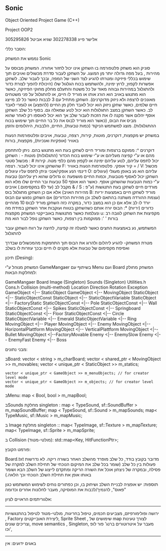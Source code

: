 ## Sonic
Object  Oriented Project Game (C++)


Project OOP2 

אלישר פייג 302278338 
שגיא אביטל 305295826

הסבר כללי:

נממש את המשחק Sonic

סוניק הוא משחק פלטפורמה בו השחקן אינו יכול לחזור אחורה. המשחק מבוסס על מהירות ,
 בעל מפה גדולה יותר מן המוצג. על השחקן לעבור סדרת מכשולים ואויבים תוך שימוש בכללי
 פיזיקה ומטרתו להגיע לצד השני של המפה, ובכך לעבור שלב. לשחקן אפשרות לקפוץ, לרוץ 
ימינה, ולהשתמש בכוח הגלגול שלו (היכולת להפוך לצורת כדור ולהתגלגל במהירות גבוהה מאוד 
על כל משטח והתעלם מחלק מחוקי הפיזיקה, כאשר הוא מתנגש באויב הוא הורג אותו או מוריד
 לו חיים, או להתגלגל על פני משטחים מאונכים לרצפה ולא ניזוק מדוקרנים). השחקן מתחיל
 עם 3 לבבות כאשר כל לב מייצג חיים שלמים, כאשר שחקן ניזוק הוא יכול לאבד חלק מן החיים
 (להפצע) או לגמרי לאבד לב. כאשר השחקן במצב התגלגלות הוא יכול לנוע שמאלה גם.
בסוף כל שלב השחקן אוסף יהלום אשר מקנה לו את הזכות לעבור שלב אך הוא יכול לאוספו
רק לאחר שהוא מביס את הבוס, (כאשר הוא מוריד לבוס את כל בר החיים תוך שימוש בכוח
 ההתגלגלות).
מוצג למשתמש הניקוד (כמות טבעות), החיים, הלבבות, היהלומים והזמן

 במשחק יש מקפצות, דוקרנים, מוטות, קירות, רצפה, טבעות, אויבים ופלטפורמות הנעות באוויר
(אופקיות ואנכיות), מקפצות, בורות

דוקרנים ^: ממוקם ברצפות ומוריד חיים לשחקן בעת הוא מתנגש בהם. ניתן להתחמק מהם
 או ע"י קפיצה מעליהם או ע"י שימוש בכוח הכדור (התגלגלות)
מוטות - : השחקן יכול לתפס עליהם, לנוע עליהם ימינה או לקפוץ מהם כלפי מטה.
קירות # : מכשול סטטי שהשחקן אינו יכול לעבור.
רצפה F: קיר אופקי.
פלטפורמות הנעות באוויר = / V: מכשול דינמי הנע אופקי/אנכי וניתן לתפס עליו 
עיגולים O: עליהם הוא נע באופן מעגלי (עיגולים גדולים שהוא רץ עליהם)
טבעות o: השחקן יכול לאסוף מטבעות, וכמות החיים  מושפעת ע"י כמות הטבעות שהשחקן אוסף. 
כאשר הוא אוסף 50 טבעות ובר החיים שלו מלא הוא מקבל לב (עד ל6 במקסימום.)
אויבים & / S : מורדים חיים לשחקן בעת התנגשות (ע"פ מהירות האויב) אלא אם כן השחקן מתגלגל 
בוס B: מוריד לשחקן חיים באמצעות יריות (עצמת ההורדה משתנה בהתאם לשלב וכן מהירות הכדורים)
אם השחקן נפגש עם הבוס יורד לו לב אלא אם כן הוא במצב כדור, במקרה כזה השחקן מוריד 
לבוס 10 מהחיים
כדורים (יריות) *: הבוס יורה אותם כשהשחקן בטווח ועוקבות אחר השחקן במידת מה ונעלמות
כאשר מתנגשות באובייקטי המשחק
מקפצות u: מקפיצות את השחקן לגובה רב
בורות ' ': ממוקמות בין רצפות, כאשר השחקן נופל לבור הוא מת

המשתמש, נע באמצעות החצים כאשר למעלה זה קפיצה, לחיצה על רווח השחקן עובר להתגלגל

מטרת המשחק-
להגיע ליהלום ולהרוג את הבוס תוך התחמקות מהמכשולים שבדרך ואסיפת מקסימום של טבעות
אלא מקנים לו חיים ובכך עוזרות לו בשלב

 תיכון (Desing):

המשחק מנוהל ע"י GameMangaer בשיתוף עם Menu ועם Board
המשחק מחולק למחלקות הבאות:

GameMangaer
Board
Image (Singleton)
Sounds (Singleton)
Utilities.h
Cons.h
Collision (multi-method)
Location
Direction
Rotation
Exception
GameObject <|-- StaticObject
GameObject <|-- MovingObject
StaticObject <|-- StaticObjectConst
StaticObject <|-- StaticObjectVariable
StaticObject <|-- FactoryStatic
StaticObjectConst <|-- Pole
StaticObjectConst <|-- Wall
StaticObjectConst <|-- Spikes
StaticObjectConst <|-- Springboard
StaticObjectConst <|-- Floor
StaticObjectConst <|-- Circle
StaticObjectVariable <|-- Emerald
StaticObjectVariable <|-- Ring
MovingObject <|-- Player
MovingObject <|-- Enemy
MovingObject <|-- HorizontalPlattform
MovingObject <|-- VerticalPlattform
MovingObject <|--Bullet
MovingObject <|--FactoryMovable
Enemy <|-- EnemySlow
Enemy <|-- EnemyFast
Enemy <|-- Boss

מבני נתונים:

בBoard:
	vector < string > m_charBoard;
	vector < shared_ptr < MovingObject >> m_movables;
	vector < unique_ptr < StaticObject >> m_statics;

	vector < unique_ptr < GameObject >> m_menuObjects; // for creator level mode
	vector < unique_ptr < GameObject >> m_objects; // for creator level mode

בMenu:
map < Bool, bool > m_mapBool;

בSounds מחלקת singleton :
	map < TypeSound, sf::SoundBuffer > m_mapSoundBuffer;
	map < TypeSound, sf::Sound > m_mapSounds;
	map< TypeMusic, sf::Music > m_mapMusic;

ב Image מחלקת singleton ::
map< TypeImage, sf::Texture > m_mapTexture;
	map< TypeImage, sf::Sprite > m_mapSprite;

ב Collision (מולטי-מטוד):
std::map<Key, HitFunctionPtr>;

פורמט הקובץ:

Board.txt
מדובר בקובץ בודד, כל שלב מופרד מהשלב האחר בשורה ריקה. לא נדרשות פעולות 
בין כל שלב (שומר בכל שלב את המיקום הנוכחי של תחילת השלב למקרה של פסילה,
ובמקרה של ניצחון אוכל את השורה הריקה ומתקדם לייצוג של השלב הבא ושומר באותו
אופן את תחילת השלב הנוכחי וכך הלאה.)

תוספות: יש אופציה לבניית השלב ושיחוק בו, וכן כפתורים נוחים לשימוש המשתמש כגון "פאוס",
להנמיך/לכבות את המוסיקה, מעבר לחלונות אחרים וכדומה

אלגוריתמים הראויים לציון:
**********************************************************
ירושה ופולימורפיזם, מצביעים חכמים, טיפול בחריגות, מולטי-מטוד לטיפול בהתנגשויות
 , Factory ליצירת האובייקטים, Sprite Sheet , שימושים של map לצורך טעינות וצריכים שונים,
 move semantics , Singleton, מעבר על איטרוטורים ברנג' פור לופ וכו',
***********************************************************

באגים ידועים:
אין
